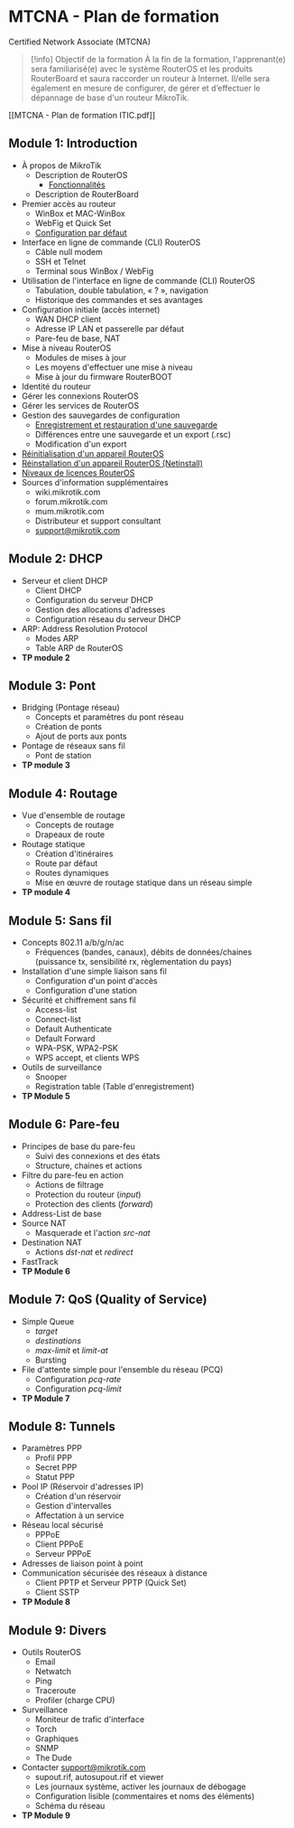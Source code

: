 # MTCNA - Plan de formation
Certified Network Associate (MTCNA)

> [!info] Objectif de la formation
> À la fin de la formation, l'apprenant(e) sera familiarisé(e) avec le système RouterOS et les produits RouterBoard et saura raccorder un routeur à Internet. Il/elle sera également en mesure de configurer, de gérer et d’effectuer le dépannage de base d'un routeur MikroTik.


[[MTCNA - Plan de formation ITIC.pdf]]

## Module 1: Introduction
- À propos de MikroTik
	- Description de RouterOS
		- [Fonctionnalités](https://help.mikrotik.com/docs/display/ROS/Software+Specifications)
	- Description de RouterBoard
- Premier accès au routeur
	- WinBox et MAC-WinBox
	- WebFig et Quick Set
	- [Configuration par défaut](https://help.mikrotik.com/docs/display/ROS/Default+configurations)
- Interface en ligne de commande (CLI) RouterOS
	- Câble null modem
	- SSH et Telnet
	- Terminal sous WinBox / WebFig
- Utilisation de l'interface en ligne de commande (CLI) RouterOS
	- Tabulation, double tabulation, « ? », navigation
	- Historique des commandes et ses avantages
- Configuration initiale (accès internet)
	- WAN DHCP client
	- Adresse IP LAN et passerelle par défaut
	- Pare-feu de base, NAT
- Mise à niveau RouterOS
	- Modules de mises à jour
	- Les moyens d'effectuer une mise à niveau
	- Mise à jour du firmware RouterBOOT
- Identité du routeur
- Gérer les connexions RouterOS
- Gérer les services de RouterOS
- Gestion des sauvegardes de configuration
	- [Enregistrement et restauration d'une sauvegarde](https://help.mikrotik.com/docs/display/ROS/Backup)
	- Différences entre une sauvegarde et un export (.rsc)
	- Modification d'un export
- [Réinitialisation d'un appareil RouterOS](https://help.mikrotik.com/docs/display/ROS/Reset+Button)
- [Réinstallation d'un appareil RouterOS (Netinstall)](https://help.mikrotik.com/docs/display/ROS/Netinstall)
- [Niveaux de licences RouterOS](https://help.mikrotik.com/docs/display/ROS/RouterOS+license+keys#RouterOSlicensekeys-LicenseLevels)
- Sources d'information supplémentaires
	- wiki.mikrotik.com
	- forum.mikrotik.com
	- mum.mikrotik.com
	- Distributeur et support consultant
	- support@mikrotik.com

## Module 2: DHCP
- Serveur et client DHCP
	- Client DHCP
	- Configuration du serveur DHCP
	- Gestion des allocations d'adresses
	- Configuration réseau du serveur DHCP
- ARP: Address Resolution Protocol
	- Modes ARP
	- Table ARP de RouterOS
- **TP module 2**

## Module 3: Pont
- Bridging (Pontage réseau)
	- Concepts et paramètres du pont réseau
	- Création de ponts
	- Ajout de ports aux ponts
- Pontage de réseaux sans fil
	- Pont de station
- **TP module 3**

## Module 4: Routage
- Vue d'ensemble de routage
	- Concepts de routage
	- Drapeaux de route
- Routage statique
	- Création d'itinéraires
	- Route par défaut
	- Routes dynamiques
	- Mise en œuvre de routage statique dans un réseau simple
- **TP module 4**

## Module 5: Sans fil
- Concepts 802.11 a/b/g/n/ac
	- Fréquences (bandes, canaux), débits de données/chaines (puissance tx, sensibilité rx, règlementation du pays)
- Installation d'une simple liaison sans fil
	- Configuration d'un point d'accès
	- Configuration d'une station
- Sécurité et chiffrement sans fil
	- Access-list
	- Connect-list
	- Default Authenticate
	- Default Forward
	- WPA-PSK, WPA2-PSK
	- WPS accept, et clients WPS
- Outils de surveillance
	- Snooper
	- Registration table (Table d'enregistrement)
- **TP Module 5**

## Module 6: Pare-feu
- Principes de base du pare-feu
	- Suivi des connexions et des états
	- Structure, chaines et actions
- Filtre du pare-feu en action
	- Actions de filtrage
	- Protection du routeur (*input*)
	- Protection des clients (*forward*)
- Address-List de base
- Source NAT
	- Masquerade et l'action *src-nat*
- Destination NAT
	- Actions *dst-nat* et *redirect*
- FastTrack
- **TP Module 6**

## Module 7: QoS (Quality of Service)
- Simple Queue
	- *target*
	- *destinations*
	- *max-limit* et *limit-at*
	- Bursting
- File d'attente simple pour l'ensemble du réseau (PCQ)
	- Configuration *pcq-rate*
	- Configuration *pcq-limit*
- **TP Module 7**

## Module 8: Tunnels
- Paramètres PPP
	- Profil PPP
	- Secret PPP
	- Statut PPP
- Pool IP (Réservoir d'adresses IP)
	- Création d'un réservoir
	- Gestion d'intervalles
	- Affectation à un service
- Réseau local sécurisé
	- PPPoE
	- Client PPPoE
	- Serveur PPPoE
- Adresses de liaison point à point
- Communication sécurisée des réseaux à distance
	- Client PPTP et Serveur PPTP (Quick Set)
	- Client SSTP
- **TP Module 8**

## Module 9: Divers
- Outils RouterOS
	- Email
	- Netwatch
	- Ping
	- Traceroute
	- Profiler (charge CPU)
- Surveillance
	- Moniteur de trafic d'interface
	- Torch
	- Graphiques
	- SNMP
	- The Dude
- Contacter support@mikrotik.com
	- supout.rif, autosupout.rif et viewer
	- Les journaux système, activer les journaux de débogage
	- Configuration lisible (commentaires et noms des éléments)
	- Schéma du réseau
- **TP Module 9**
